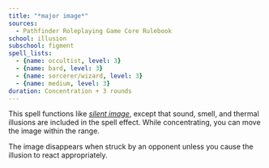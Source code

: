 ```yaml
---
title: "*major image*"
sources:
  - Pathfinder Roleplaying Game Core Rulebook
school: illusion
subschool: figment
spell_lists:
  - {name: occultist, level: 3}
  - {name: bard, level: 3}
  - {name: sorcerer/wizard, level: 3}
  - {name: medium, level: 3}
duration: Concentration + 3 rounds
---
```


This spell functions like [*silent image*](/spells/silent-image/), except that sound, smell, and thermal illusions are included in the spell effect. While concentrating, you can move the image within the range.

The image disappears when struck by an opponent unless you cause the illusion to react appropriately.

